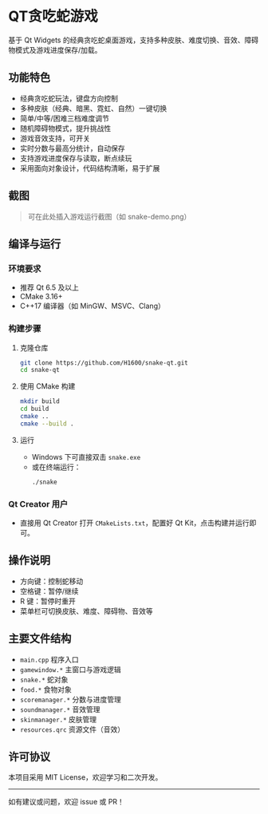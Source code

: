 # QT贪吃蛇游戏

基于 Qt Widgets 的经典贪吃蛇桌面游戏，支持多种皮肤、难度切换、音效、障碍物模式及游戏进度保存/加载。

## 功能特色

- 经典贪吃蛇玩法，键盘方向控制
- 多种皮肤（经典、暗黑、霓虹、自然）一键切换
- 简单/中等/困难三档难度调节
- 随机障碍物模式，提升挑战性
- 游戏音效支持，可开关
- 实时分数与最高分统计，自动保存
- 支持游戏进度保存与读取，断点续玩
- 采用面向对象设计，代码结构清晰，易于扩展

## 截图

> 可在此处插入游戏运行截图（如 snake-demo.png）

## 编译与运行

### 环境要求

- 推荐 Qt 6.5 及以上
- CMake 3.16+
- C++17 编译器（如 MinGW、MSVC、Clang）

### 构建步骤

1. 克隆仓库
   ```sh
   git clone https://github.com/H1600/snake-qt.git
   cd snake-qt
   ```

2. 使用 CMake 构建
   ```sh
   mkdir build
   cd build
   cmake ..
   cmake --build .
   ```

3. 运行
   - Windows 下可直接双击 `snake.exe`
   - 或在终端运行：
     ```sh
     ./snake
     ```

### Qt Creator 用户

- 直接用 Qt Creator 打开 `CMakeLists.txt`，配置好 Qt Kit，点击构建并运行即可。

## 操作说明

- 方向键：控制蛇移动
- 空格键：暂停/继续
- R 键：暂停时重开
- 菜单栏可切换皮肤、难度、障碍物、音效等

## 主要文件结构

- `main.cpp`         程序入口
- `gamewindow.*`     主窗口与游戏逻辑
- `snake.*`          蛇对象
- `food.*`           食物对象
- `scoremanager.*`   分数与进度管理
- `soundmanager.*`   音效管理
- `skinmanager.*`    皮肤管理
- `resources.qrc`    资源文件（音效）

## 许可协议

本项目采用 MIT License，欢迎学习和二次开发。

---

如有建议或问题，欢迎 issue 或 PR！
